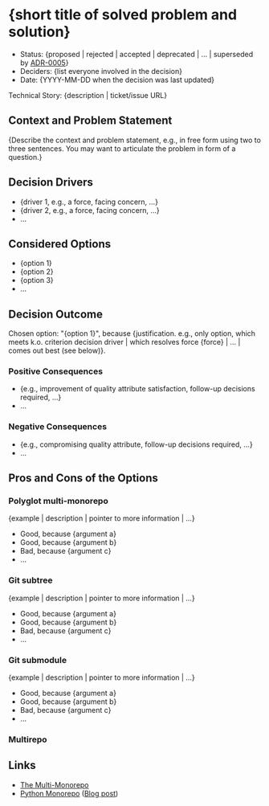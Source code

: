 # {short title of solved problem and solution}

- Status: {proposed | rejected | accepted | deprecated | … | superseded by [ADR-0005](0005-example.md)} <!-- optional -->
- Deciders: {list everyone involved in the decision} <!-- optional -->
- Date: {YYYY-MM-DD when the decision was last updated} <!-- optional -->

Technical Story: {description | ticket/issue URL} <!-- optional -->

## Context and Problem Statement

{Describe the context and problem statement, e.g., in free form using two to three sentences. You may want to articulate the problem in form of a question.}

## Decision Drivers <!-- optional -->

- {driver 1, e.g., a force, facing concern, …}
- {driver 2, e.g., a force, facing concern, …}
- … <!-- numbers of drivers can vary -->

## Considered Options

- {option 1}
- {option 2}
- {option 3}
- … <!-- numbers of options can vary -->

## Decision Outcome

Chosen option: "{option 1}", because {justification. e.g., only option, which meets k.o. criterion decision driver | which resolves force {force} | … | comes out best (see below)}.

### Positive Consequences <!-- optional -->

- {e.g., improvement of quality attribute satisfaction, follow-up decisions required, …}
- …

### Negative Consequences <!-- optional -->

- {e.g., compromising quality attribute, follow-up decisions required, …}
- …

## Pros and Cons of the Options <!-- optional -->

### Polyglot multi-monorepo

{example | description | pointer to more information | …} <!-- optional -->

- Good, because {argument a}
- Good, because {argument b}
- Bad, because {argument c}
- … <!-- numbers of pros and cons can vary -->

### Git subtree

{example | description | pointer to more information | …} <!-- optional -->

- Good, because {argument a}
- Good, because {argument b}
- Bad, because {argument c}
- … <!-- numbers of pros and cons can vary -->

### Git submodule

{example | description | pointer to more information | …} <!-- optional -->

- Good, because {argument a}
- Good, because {argument b}
- Bad, because {argument c}
- … <!-- numbers of pros and cons can vary -->

### Multirepo

## Links <!-- optional -->

- [The Multi-Monorepo](https://vjpr.medium.com/the-multi-monorepo-209041932fbf)
- [Python Monorepo](https://github.com/ya-mori/python-monorepo) ([Blog post](https://medium.com/opendoor-labs/our-python-monorepo-d34028f2b6fa))
